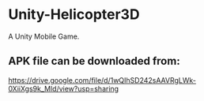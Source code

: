 # Unity-Helicopter3D
A Unity Mobile Game.

## APK file can be downloaded from:
https://drive.google.com/file/d/1wQIhSD242sAAVRgLWk-0XiiXgs9k_Mld/view?usp=sharing

